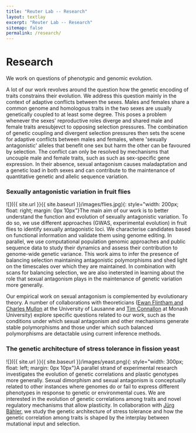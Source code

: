 ```yaml
---
title: "Reuter Lab -- Research"
layout: textlay
excerpt: "Reuter Lab -- Research"
sitemap: false
permalink: /research/
---
```


# Research

We work on questions of phenotypic and genomic evolution.

A lot of our work revolves around the question how the genetic encoding of traits constrains their evolution. We address this question mainly in the context of adaptive conflicts between the sexes. Males and females share a common genome and homologous traits in the two sexes are usually genetically coupled to at least some degree. This poses a problem whenever the sexes' reproductive roles diverge and shared male and female traits aresubjevct to opposing selection pressures. The combination of genetic coupling and divergent selection pressures then sets the scene for adaptive conflicts between males and females, where 'sexually antagonistic' alleles that benefit one sex but harm the other can be favoured by selection. The conflict can only be resolved by mechanisms that uncouple male and female traits, such as such as sex-specific gene expression. In their absence, sexual antagonism causes maladaptation and a genetic load in both sexes and can contribute to the maintenance of quantitative genetic and allelic sequence variation.


### Sexually antagonistic variation in fruit flies

![]({{ site.url }}{{ site.baseurl }}/images/flies.jpg){: style="width: 200px; float: right; margin: 0px  10px"}The main aim of our work is to better understand the function and evolution of sexually antagonistic variation. To do so, we use different approaches (GWAS, experimental evolution) in fruit flies to identify sexually antagonistic loci. We characterise candidates based on functional information and validate them using genome editing. In parallel, we use computational population genomic approaches and public sequence data to study their dynamics and assess their contribution to genome-wide genetic variance. This work aims to infer the presence of balancing selection maintaining antagonistic polymorphisms and shed light on the timescales over which they are maintained. In combination with scans for balancing selection, we are also inetersted in learning about the role that sexual antagonism plays in the maintenance of genetic variation more generally.

Our empirical work on sexual antagonism is complemented by evolutionary theory. A number of collaborations with theoreticians ([Ewan Flintham and Charles Mullon](https://lab-mullon.github.io/index.html) at the University of Lausanne and [Tim Connallon](https://www.monash.edu/science/schools/biological-sciences/staff/timc) at Monash University) explore specific questions related to our work, such as the conditions under which sexual antagonism and other mechanisms generate stable polymorphisms and those under which such balanced polymorphisms are detactable using current inference methods.


### The genetic architecture of stress tolerance in fission yeast

![]({{ site.url }}{{ site.baseurl }}/images/yeast.png){: style="width: 300px; float: left; margin: 0px 10px"}A parallel strand of experimental research investigates the evolution of genetic correlations and plastic genotypes more generally. Sexual dimorphism and sexual antagonism is conceptually related to other instances where genomes do or fail to express different phenotypes in response to genetic or environmental cues. We are interested in the evolution of genetic correlations among traits and novel regulatory mechanisms that allow plasticity. In collaboration with [Jürg Bähler](https://bahlerlab.info), we study the genetic architecture of stress tolerance and how the genetic correlation among traits is shaped by the interplay between mutational input and selection.

